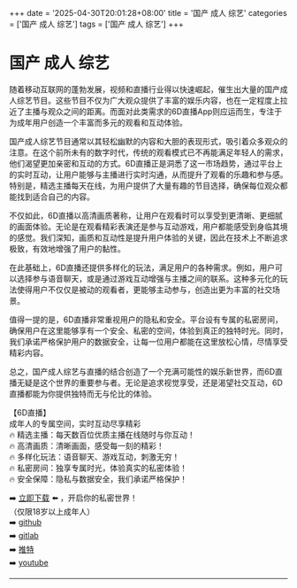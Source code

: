 +++
date = '2025-04-30T20:01:28+08:00'
title = '国产 成人 综艺'
categories = ['国产 成人 综艺']
tags = ['国产 成人 综艺']
+++

# 国产 成人 综艺

随着移动互联网的蓬勃发展，视频和直播行业得以快速崛起，催生出大量的国产成人综艺节目。这些节目不仅为广大观众提供了丰富的娱乐内容，也在一定程度上拉近了主播与观众之间的距离。而面对此类需求的6D直播App则应运而生，专注于为成年用户创造一个丰富而多元的观看和互动体验。

国产成人综艺节目通常以其轻松幽默的内容和大胆的表现形式，吸引着众多观众的注意。在这个前所未有的数字时代，传统的观看模式已不再能满足年轻人的需求，他们渴望更加亲密和互动的方式。6D直播正是洞悉了这一市场趋势，通过平台上的实时互动，让用户能够与主播进行实时沟通，从而提升了观看的乐趣和参与感。特别是，精选主播每天在线，为用户提供了大量有趣的节目选择，确保每位观众都能找到适合自己的内容。

不仅如此，6D直播以高清画质著称，让用户在观看时可以享受到更清晰、更细腻的画面体验。无论是在观看精彩表演还是参与互动游戏，用户都能感受到身临其境的感觉。我们深知，画质和互动性是提升用户体验的关键，因此在技术上不断追求极致，有效地增强了用户的黏性。

在此基础上，6D直播还提供多样化的玩法，满足用户的各种需求。例如，用户可以选择参与语音聊天，或是通过游戏互动增强与主播之间的联系。这种多元化的玩法使得用户不仅仅是被动的观看者，更能够主动参与，创造出更为丰富的社交场景。

值得一提的是，6D直播非常重视用户的隐私和安全。平台设有专属的私密房间，确保用户在这里能够享有一个安全、私密的空间，体验到真正的独特时光。同时，我们承诺严格保护用户的数据安全，让每一位用户都能在这里放松心情，尽情享受精彩内容。

总之，国产成人综艺与直播的结合创造了一个充满可能性的娱乐新世界，而6D直播无疑是这个世界的重要参与者。无论是追求视觉享受，还是渴望社交互动，6D直播都能为你提供独特而无与伦比的体验。

【6D直播】  
成年人的专属空间，实时互动尽享精彩  
🔥 精选主播：每天数百位优质主播在线随时与你互动！  
🔥 高清画质：清晰画面，感受每一刻的精彩！  
🔥 多样化玩法：语音聊天、游戏互动，刺激无穷！  
🔥 私密房间：独享专属时光，体验真实的私密体验！  
🔥 安全保障：隐私与数据安全，我们承诺严格保护！  

➡️ [立即下载](https://down123.s3.ap-east-1.amazonaws.com/down/down.html?channelCode=blog) ⬅️ ，开启你的私密世界！  
（仅限18岁以上成年人）  
➡️ [github](https://aldult-live.github.io/)  
➡️ [gitlab](https://seo-09598d.gitlab.io/)  
➡️ [推特](https://x.com/wegame33)  
➡️ [youtube](https://www.youtube.com/@6Dlive)  

---
